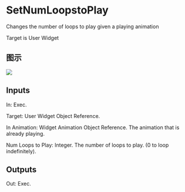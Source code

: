 # SetNumLoopstoPlay

Changes the number of loops to play given a playing animation

Target is User Widget

## 图示

![]($-20221218-21213978.png)

## Inputs

In: Exec.

Target: User Widget Object Reference.

In Animation: Widget Animation Object Reference. The animation that is already playing.

Num Loops to Play: Integer. The number of loops to play. (0 to loop indefinitely).  

## Outputs

Out: Exec.

